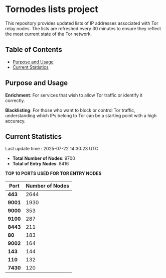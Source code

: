 # Tornodes lists project

This repository provides updated lists of IP addresses associated with Tor relay nodes. The lists are refreshed every 30 minutes to ensure they reflect the most current state of the Tor network.

## Table of Contents

- [Purpose and Usage](#purpose-and-usage)
- [Current Statistics](#current-statistics)


## Purpose and Usage

**Enrichment**: For services that wish to allow Tor traffic or identify it correctly.

**Blacklisting**: For those who want to block or control Tor traffic, understanding which IPs belong to Tor can be a starting point with a high accuracy.

## Current Statistics

Last update time : 2025-07-22 14:30:23 UTC

- **Total Number of Nodes**: 9700
- **Total of Entry Nodes**: 8416

**TOP 10 PORTS USED FOR TOR ENTRY NODES**

| **Port** | **Number of Nodes** |
|------|-----------------|
| **443**   | 2644  |
| **9001**   | 1930  |
| **9000**   | 353  |
| **9100**   | 287  |
| **8443**   | 211  |
| **80**   | 183  |
| **9002**   | 164  |
| **143**   | 144  |
| **110**   | 132  |
| **7430**   | 120  |

